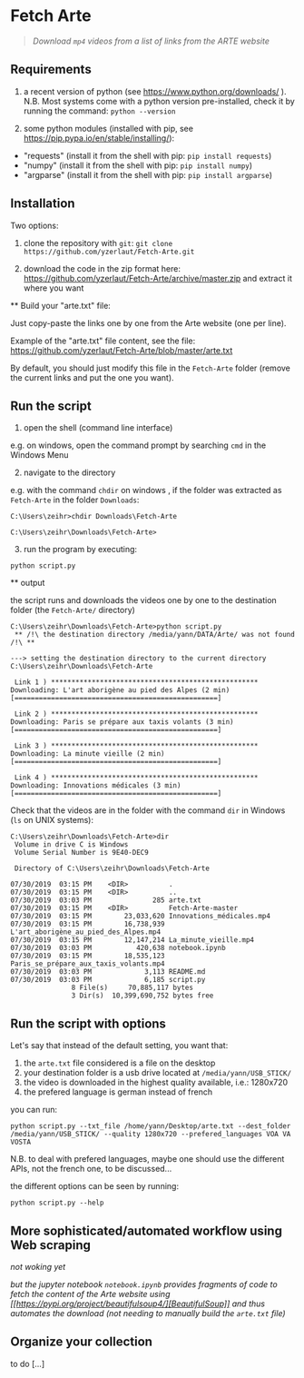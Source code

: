 # Fetch Arte

> *Download `mp4` videos from a list of links from the ARTE website*

## Requirements

1. a recent version of python (see https://www.python.org/downloads/ ). N.B. Most systems come with a python version pre-installed, check it by running the command: `python --version` 

2. some python modules (installed with pip, see https://pip.pypa.io/en/stable/installing/):
- "requests" (install it from the shell with pip: `pip install requests`)
- "numpy" (install it from the shell with pip: `pip install numpy`)
- "argparse" (install it from the shell with pip: `pip install argparse`)

## Installation

Two options:

1. clone the repository with `git`: `git clone https://github.com/yzerlaut/Fetch-Arte.git`

2. download the code in the zip format here:
https://github.com/yzerlaut/Fetch-Arte/archive/master.zip
and extract it where you want

** Build your "arte.txt" file:

Just copy-paste the links one by one from the Arte website (one per line).

Example of the "arte.txt" file content, see the file: https://github.com/yzerlaut/Fetch-Arte/blob/master/arte.txt

By default, you should just modify this file in the `Fetch-Arte` folder (remove the current links and put the one you want).

## Run the script

1. open the shell (command line interface)

e.g. on windows, open the command prompt by searching `cmd` in the Windows Menu

2. navigate to the directory 

e.g. with the command `chdir` on windows , if the folder was extracted as `Fetch-Arte` in the folder `Downloads`:
```
C:\Users\zeihr>chdir Downloads\Fetch-Arte

C:\Users\zeihr\Downloads\Fetch-Arte>
```

3. run the program by executing:

`python script.py `

** output

the script runs and downloads the videos one by one to the destination folder (the `Fetch-Arte/` directory)

```
C:\Users\zeihr\Downloads\Fetch-Arte>python script.py
 ** /!\ the destination directory /media/yann/DATA/Arte/ was not found  /!\ **

---> setting the destination directory to the current directory C:\Users\zeihr\Downloads\Fetch-Arte

 Link 1 ) ***************************************************
Downloading: L'art aborigène au pied des Alpes (2 min)
[==================================================]

 Link 2 ) ***************************************************
Downloading: Paris se prépare aux taxis volants (3 min)
[==================================================]

 Link 3 ) ***************************************************
Downloading: La minute vieille (2 min)
[==================================================]

 Link 4 ) ***************************************************
Downloading: Innovations médicales (3 min)
[==================================================]
```

Check that the videos are in the folder with the command `dir` in Windows (`ls` on UNIX systems):

```
C:\Users\zeihr\Downloads\Fetch-Arte>dir
 Volume in drive C is Windows
 Volume Serial Number is 9E40-DEC9

 Directory of C:\Users\zeihr\Downloads\Fetch-Arte

07/30/2019  03:15 PM    <DIR>          .
07/30/2019  03:15 PM    <DIR>          ..
07/30/2019  03:03 PM               285 arte.txt
07/30/2019  03:15 PM    <DIR>          Fetch-Arte-master
07/30/2019  03:15 PM        23,033,620 Innovations_médicales.mp4
07/30/2019  03:15 PM        16,738,939 L'art_aborigène_au_pied_des_Alpes.mp4
07/30/2019  03:15 PM        12,147,214 La_minute_vieille.mp4
07/30/2019  03:03 PM           420,638 notebook.ipynb
07/30/2019  03:15 PM        18,535,123 Paris_se_prépare_aux_taxis_volants.mp4
07/30/2019  03:03 PM             3,113 README.md
07/30/2019  03:03 PM             6,185 script.py
               8 File(s)     70,885,117 bytes
               3 Dir(s)  10,399,690,752 bytes free
```


## Run the script with options

Let's say that instead of the default setting, you want that:
1. the `arte.txt` file considered is a file on the desktop
2. your destination folder is a usb drive located at `/media/yann/USB_STICK/`
3. the video is downloaded in the highest quality available, i.e.: 1280x720
4. the prefered language is german instead of french

you can run:
```
python script.py --txt_file /home/yann/Desktop/arte.txt --dest_folder /media/yann/USB_STICK/ --quality 1280x720 --prefered_languages VOA VA VOSTA
```

N.B. to deal with prefered languages, maybe one should use the different APIs, not the french one, to be discussed...

the different options can be seen by running:

`python script.py --help`

## More sophisticated/automated workflow using Web scraping 

*not woking yet* 

*but the jupyter notebook `notebook.ipynb` provides fragments of code to fetch the content of the Arte website using [[https://pypi.org/project/beautifulsoup4/][BeautifulSoup]] and thus automates the download (not needing to manually build the `arte.txt` file)*

## Organize your collection

to do [...]
